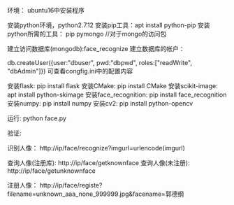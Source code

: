 环境：
ubuntu16中安装程序

安装python环境，python2.7.12
安装pip工具：apt install python-pip
安装python所需的工具：
pip pymongo //对于mongo的访问包

建立访问数据库(mongodb):face_recognize
建立数据库的帐户：

db.createUser({user:"dbuser", pwd:"dbpwd", roles:["readWrite", "dbAdmin"]})
可查看congfig.ini中的配置内容

安装flask: pip install flask
安装CMake: pip install CMake
安装scikit-image: apt install python-skimage
安装face_recognition: pip install face_recognition
安装numpy: pip install numpy
安装cv2: pip install python-opencv

运行: python face.py

验证:

识别人像：
http://ip/face/recognize?imgurl=urlencode(imgurl)    

查询人像(注册库):
http://ip/face/getknownface
查询人像(未注册):
http://ip/face/getunknownface

注册人像：
http://ip/face/registe?filename=unknown_aaa_none_999999.jpg&facename=郭德纲
